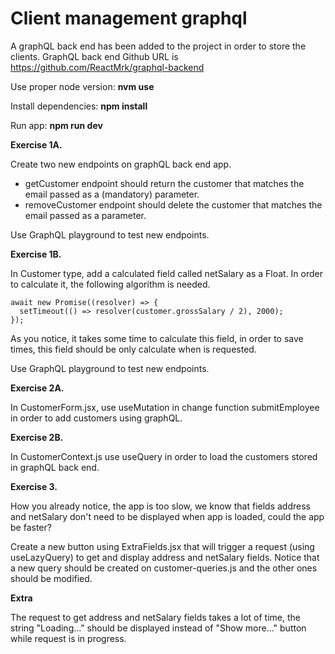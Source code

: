 # **Client management graphql**

A graphQL back end has been added to the project in order to store the clients.
GraphQL back end Github URL is https://github.com/ReactMrk/graphql-backend

Use proper node version: **nvm use**

Install dependencies: **npm install**

Run app: **npm run dev**

**Exercise 1A.**

Create two new endpoints on graphQL back end app.

- getCustomer endpoint should return the customer that matches the email passed as a (mandatory) parameter.
- removeCustomer endpoint should delete the customer that matches the email passed as a parameter.

Use GraphQL playground to test new endpoints.

**Exercise 1B.**

In Customer type, add a calculated field called netSalary as a Float. In order to calculate it, the following algorithm is needed.

```
await new Promise((resolver) => {
  setTimeout(() => resolver(customer.grossSalary / 2), 2000);
});
```

As you notice, it takes some time to calculate this field, in order to save times, this field should be only calculate when is requested.

Use GraphQL playground to test new endpoints.

**Exercise 2A.**

In CustomerForm.jsx, use useMutation in change function submitEmployee in order to add customers using graphQL.

**Exercise 2B.**

In CustomerContext.js use useQuery in order to load the customers stored in graphQL back end.

**Exercise 3.**

How you already notice, the app is too slow, we know that fields address and netSalary don't need to be displayed when app is loaded, could the app be faster?

Create a new button using ExtraFields.jsx that will trigger a request (using useLazyQuery) to get and display address and netSalary fields.
Notice that a new query should be created on customer-queries.js and the other ones should be modified.

**Extra**

The request to get address and netSalary fields takes a lot of time, the string "Loading..." should be displayed instead of "Show more..." button while request is in progress.
